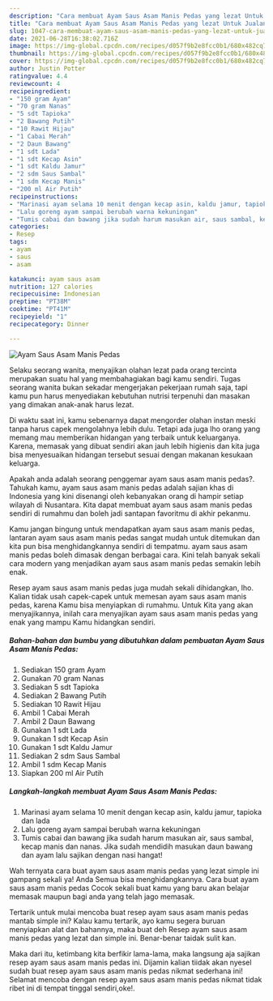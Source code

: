```yaml
---
description: "Cara membuat Ayam Saus Asam Manis Pedas yang lezat Untuk Jualan"
title: "Cara membuat Ayam Saus Asam Manis Pedas yang lezat Untuk Jualan"
slug: 1047-cara-membuat-ayam-saus-asam-manis-pedas-yang-lezat-untuk-jualan
date: 2021-06-28T16:38:02.716Z
image: https://img-global.cpcdn.com/recipes/d057f9b2e8fcc0b1/680x482cq70/ayam-saus-asam-manis-pedas-foto-resep-utama.jpg
thumbnail: https://img-global.cpcdn.com/recipes/d057f9b2e8fcc0b1/680x482cq70/ayam-saus-asam-manis-pedas-foto-resep-utama.jpg
cover: https://img-global.cpcdn.com/recipes/d057f9b2e8fcc0b1/680x482cq70/ayam-saus-asam-manis-pedas-foto-resep-utama.jpg
author: Justin Potter
ratingvalue: 4.4
reviewcount: 4
recipeingredient:
- "150 gram Ayam"
- "70 gram Nanas"
- "5 sdt Tapioka"
- "2 Bawang Putih"
- "10 Rawit Hijau"
- "1 Cabai Merah"
- "2 Daun Bawang"
- "1 sdt Lada"
- "1 sdt Kecap Asin"
- "1 sdt Kaldu Jamur"
- "2 sdm Saus Sambal"
- "1 sdm Kecap Manis"
- "200 ml Air Putih"
recipeinstructions:
- "Marinasi ayam selama 10 menit dengan kecap asin, kaldu jamur, tapioka dan lada"
- "Lalu goreng ayam sampai berubah warna kekuningan"
- "Tumis cabai dan bawang jika sudah harum masukan air, saus sambal, kecap manis dan nanas. Jika sudah mendidih masukan daun bawang dan ayam lalu sajikan dengan nasi hangat!"
categories:
- Resep
tags:
- ayam
- saus
- asam

katakunci: ayam saus asam 
nutrition: 127 calories
recipecuisine: Indonesian
preptime: "PT38M"
cooktime: "PT41M"
recipeyield: "1"
recipecategory: Dinner

---
```



![Ayam Saus Asam Manis Pedas](https://img-global.cpcdn.com/recipes/d057f9b2e8fcc0b1/680x482cq70/ayam-saus-asam-manis-pedas-foto-resep-utama.jpg)

Selaku seorang wanita, menyajikan olahan lezat pada orang tercinta merupakan suatu hal yang membahagiakan bagi kamu sendiri. Tugas seorang  wanita bukan sekadar mengerjakan pekerjaan rumah saja, tapi kamu pun harus menyediakan kebutuhan nutrisi terpenuhi dan masakan yang dimakan anak-anak harus lezat.

Di waktu  saat ini, kamu sebenarnya dapat mengorder olahan instan meski tanpa harus capek mengolahnya lebih dulu. Tetapi ada juga lho orang yang memang mau memberikan hidangan yang terbaik untuk keluarganya. Karena, memasak yang dibuat sendiri akan jauh lebih higienis dan kita juga bisa menyesuaikan hidangan tersebut sesuai dengan makanan kesukaan keluarga. 



Apakah anda adalah seorang penggemar ayam saus asam manis pedas?. Tahukah kamu, ayam saus asam manis pedas adalah sajian khas di Indonesia yang kini disenangi oleh kebanyakan orang di hampir setiap wilayah di Nusantara. Kita dapat membuat ayam saus asam manis pedas sendiri di rumahmu dan boleh jadi santapan favoritmu di akhir pekanmu.

Kamu jangan bingung untuk mendapatkan ayam saus asam manis pedas, lantaran ayam saus asam manis pedas sangat mudah untuk ditemukan dan kita pun bisa menghidangkannya sendiri di tempatmu. ayam saus asam manis pedas boleh dimasak dengan berbagai cara. Kini telah banyak sekali cara modern yang menjadikan ayam saus asam manis pedas semakin lebih enak.

Resep ayam saus asam manis pedas juga mudah sekali dihidangkan, lho. Kalian tidak usah capek-capek untuk memesan ayam saus asam manis pedas, karena Kamu bisa menyiapkan di rumahmu. Untuk Kita yang akan menyajikannya, inilah cara menyajikan ayam saus asam manis pedas yang enak yang mampu Kamu hidangkan sendiri.

<!--inarticleads1-->

##### Bahan-bahan dan bumbu yang dibutuhkan dalam pembuatan Ayam Saus Asam Manis Pedas:

1. Sediakan 150 gram Ayam
1. Gunakan 70 gram Nanas
1. Sediakan 5 sdt Tapioka
1. Sediakan 2 Bawang Putih
1. Sediakan 10 Rawit Hijau
1. Ambil 1 Cabai Merah
1. Ambil 2 Daun Bawang
1. Gunakan 1 sdt Lada
1. Gunakan 1 sdt Kecap Asin
1. Gunakan 1 sdt Kaldu Jamur
1. Sediakan 2 sdm Saus Sambal
1. Ambil 1 sdm Kecap Manis
1. Siapkan 200 ml Air Putih




<!--inarticleads2-->

##### Langkah-langkah membuat Ayam Saus Asam Manis Pedas:

1. Marinasi ayam selama 10 menit dengan kecap asin, kaldu jamur, tapioka dan lada
1. Lalu goreng ayam sampai berubah warna kekuningan
1. Tumis cabai dan bawang jika sudah harum masukan air, saus sambal, kecap manis dan nanas. Jika sudah mendidih masukan daun bawang dan ayam lalu sajikan dengan nasi hangat!




Wah ternyata cara buat ayam saus asam manis pedas yang lezat simple ini gampang sekali ya! Anda Semua bisa menghidangkannya. Cara buat ayam saus asam manis pedas Cocok sekali buat kamu yang baru akan belajar memasak maupun bagi anda yang telah jago memasak.

Tertarik untuk mulai mencoba buat resep ayam saus asam manis pedas mantab simple ini? Kalau kamu tertarik, ayo kamu segera buruan menyiapkan alat dan bahannya, maka buat deh Resep ayam saus asam manis pedas yang lezat dan simple ini. Benar-benar taidak sulit kan. 

Maka dari itu, ketimbang kita berfikir lama-lama, maka langsung aja sajikan resep ayam saus asam manis pedas ini. Dijamin kalian tiidak akan nyesel sudah buat resep ayam saus asam manis pedas nikmat sederhana ini! Selamat mencoba dengan resep ayam saus asam manis pedas nikmat tidak ribet ini di tempat tinggal sendiri,oke!.

